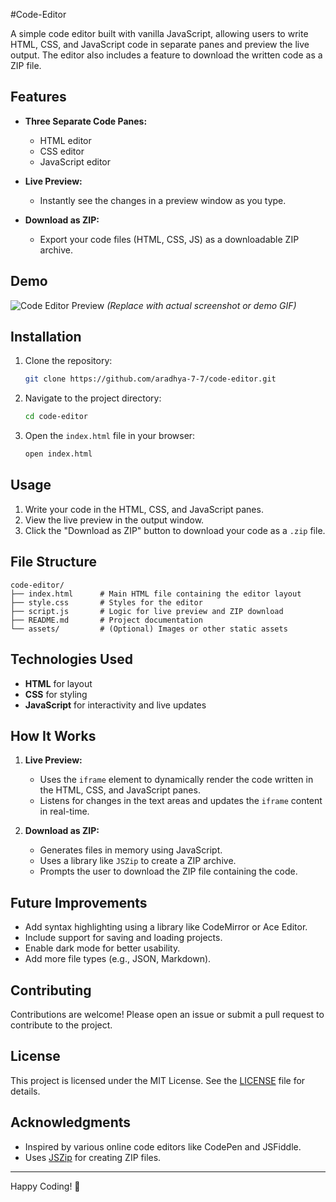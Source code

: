 #Code-Editor

A simple code editor built with vanilla JavaScript, allowing users to write HTML, CSS, and JavaScript code in separate panes and preview the live output. The editor also includes a feature to download the written code as a ZIP file.

## Features

- **Three Separate Code Panes:**
  - HTML editor
  - CSS editor
  - JavaScript editor

- **Live Preview:**
  - Instantly see the changes in a preview window as you type.

- **Download as ZIP:**
  - Export your code files (HTML, CSS, JS) as a downloadable ZIP archive.

## Demo

![Code Editor Preview](preview-image.png) *(Replace with actual screenshot or demo GIF)*

## Installation

1. Clone the repository:
   ```bash
   git clone https://github.com/aradhya-7-7/code-editor.git
   ```

2. Navigate to the project directory:
   ```bash
   cd code-editor
   ```

3. Open the `index.html` file in your browser:
   ```bash
   open index.html
   ```

## Usage

1. Write your code in the HTML, CSS, and JavaScript panes.
2. View the live preview in the output window.
3. Click the "Download as ZIP" button to download your code as a `.zip` file.

## File Structure

```
code-editor/
├── index.html      # Main HTML file containing the editor layout
├── style.css       # Styles for the editor
├── script.js       # Logic for live preview and ZIP download
├── README.md       # Project documentation
└── assets/         # (Optional) Images or other static assets
```

## Technologies Used

- **HTML** for layout
- **CSS** for styling
- **JavaScript** for interactivity and live updates

## How It Works

1. **Live Preview:**
   - Uses the `iframe` element to dynamically render the code written in the HTML, CSS, and JavaScript panes.
   - Listens for changes in the text areas and updates the `iframe` content in real-time.

2. **Download as ZIP:**
   - Generates files in memory using JavaScript.
   - Uses a library like `JSZip` to create a ZIP archive.
   - Prompts the user to download the ZIP file containing the code.

## Future Improvements

- Add syntax highlighting using a library like CodeMirror or Ace Editor.
- Include support for saving and loading projects.
- Enable dark mode for better usability.
- Add more file types (e.g., JSON, Markdown).

## Contributing

Contributions are welcome! Please open an issue or submit a pull request to contribute to the project.

## License

This project is licensed under the MIT License. See the [LICENSE](LICENSE) file for details.

## Acknowledgments

- Inspired by various online code editors like CodePen and JSFiddle.
- Uses [JSZip](https://stuk.github.io/jszip/) for creating ZIP files.

---

Happy Coding! 🎉
